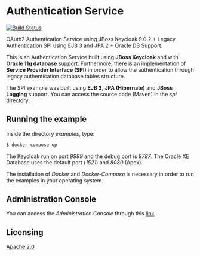 # Authentication Service

[![Build Status](https://travis-ci.com/ArcanjoQueiroz/keycloak-authentication-service.svg?branch=master)](https://travis-ci.com/ArcanjoQueiroz/keycloak-authentication-service)

OAuth2 Authentication Service using JBoss Keycloak 9.0.2 + Legacy Authentication SPI using EJB 3 and JPA 2 + Oracle DB Support.

This is an Authentication Service built using **JBoss Keycloak** and with **Oracle 11g database** support. Furthermore, there is an implementation of **Service Provider Interface (SPI)** in order to allow the authentication through legacy authentication database tables structure.

The SPI example was built using **EJB 3**, **JPA (Hibernate)** and **JBoss Logging** support. You can access the source code (Maven) in the *spi* directory.

## Running the example

Inside the directory *examples*, type:

```sh
$ docker-compose up
```

The Keycloak run on port *9999* and the debug port is *8787*. The Oracle XE Database uses the default port (*1521*) and *8080* (Apex).

The installation of *Docker* and *Docker-Compose* is necessary in order to run the examples in your operating system.

## Administration Console

You can access the *Administration Console* through this [link](http://localhost:9999/auth).

## Licensing

[Apache 2.0](https://www.apache.org/licenses/LICENSE-2.0.html)
